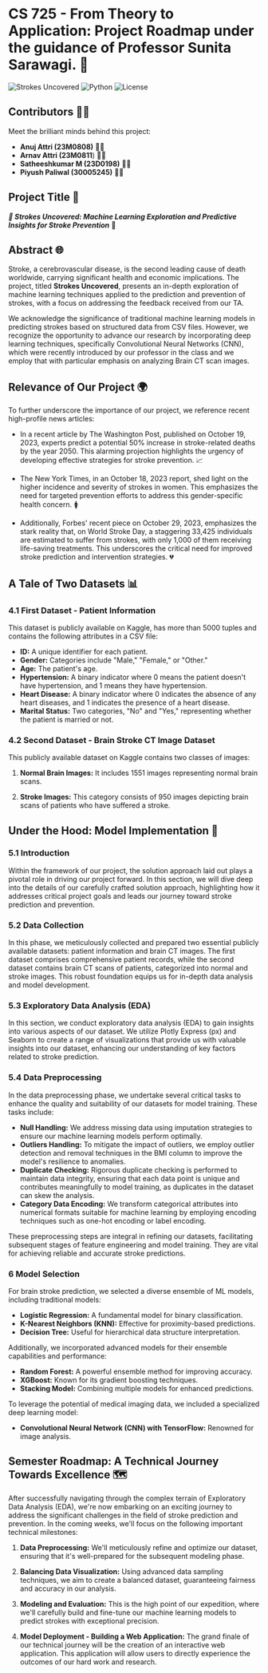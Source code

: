 # CS 725 - From Theory to Application: Project Roadmap under the guidance of Professor Sunita Sarawagi. 🚀

![Strokes Uncovered](https://img.shields.io/badge/Strokes%20Uncovered-Machine%20Learning%20Exploration%20and%20Predictive%20Insights-brightgreen)
![Python](https://img.shields.io/badge/Python-3.7%20%7C%203.8%20%7C%203.9-blue)
![License](https://img.shields.io/badge/License-MIT-red)

## Contributors 🧑‍💻

Meet the brilliant minds behind this project:

- **Anuj Attri (23M0808)** 👨‍🎓
- **Arnav Attri (23M0811**) 👨‍🎓
- **Satheeshkumar M (23D0198)** 👨‍🎓
- **Piyush Paliwal (30005245)** 👨‍🎓

## Project Title 📝

***🧠 Strokes Uncovered: Machine Learning Exploration and Predictive Insights for Stroke Prevention*** 🧠

## Abstract 🌐

Stroke, a cerebrovascular disease, is the second leading cause of death worldwide, carrying significant health and economic implications. The project, titled **Strokes Uncovered**, presents an in-depth exploration of machine learning techniques applied to the prediction and prevention of strokes, with a focus on addressing the feedback received from our TA.

We acknowledge the significance of traditional machine learning models in predicting strokes based on structured data from CSV files. However, we recognize the opportunity to advance our research by incorporating deep learning techniques, specifically Convolutional Neural Networks (CNN), which were recently introduced by our professor in the class and we employ that with particular emphasis on analyzing Brain CT scan images.

## Relevance of Our Project 🌍

To further underscore the importance of our project, we reference recent high-profile news articles:

- In a recent article by The Washington Post, published on October 19, 2023, experts predict a potential 50% increase in stroke-related deaths by the year 2050. This alarming projection highlights the urgency of developing effective strategies for stroke prevention. 📈

- The New York Times, in an October 18, 2023 report, shed light on the higher incidence and severity of strokes in women. This emphasizes the need for targeted prevention efforts to address this gender-specific health concern. 🚺

- Additionally, Forbes' recent piece on October 29, 2023, emphasizes the stark reality that, on World Stroke Day, a staggering 33,425 individuals are estimated to suffer from strokes, with only 1,000 of them receiving life-saving treatments. This underscores the critical need for improved stroke prediction and intervention strategies. 💔

## A Tale of Two Datasets 📊

### 4.1 First Dataset - Patient Information

This dataset is publicly available on Kaggle, has more than 5000 tuples and contains the following attributes in a CSV file:

- **ID:** A unique identifier for each patient.
- **Gender:** Categories include "Male," "Female," or "Other."
- **Age:** The patient's age.
- **Hypertension:** A binary indicator where 0 means the patient doesn't have hypertension, and 1 means they have hypertension.
- **Heart Disease:** A binary indicator where 0 indicates the absence of any heart diseases, and 1 indicates the presence of a heart disease.
- **Marital Status:** Two categories, "No" and "Yes," representing whether the patient is married or not.

### 4.2 Second Dataset - Brain Stroke CT Image Dataset

This publicly available dataset on Kaggle contains two classes of images:

1. **Normal Brain Images:** It includes 1551 images representing normal brain scans.

2. **Stroke Images:** This category consists of 950 images depicting brain scans of patients who have suffered a stroke.

## Under the Hood: Model Implementation 🧠

### 5.1 Introduction

Within the framework of our project, the solution approach laid out plays a pivotal role in driving our project forward. In this section, we will dive deep into the details of our carefully crafted solution approach, highlighting how it addresses critical project goals and leads our journey toward stroke prediction and prevention.

### 5.2 Data Collection

In this phase, we meticulously collected and prepared two essential publicly available datasets: patient information and brain CT images. The first dataset comprises comprehensive patient records, while the second dataset contains brain CT scans of patients, categorized into normal and stroke images. This robust foundation equips us for in-depth data analysis and model development.

### 5.3 Exploratory Data Analysis (EDA)

In this section, we conduct exploratory data analysis (EDA) to gain insights into various aspects of our dataset. We utilize Plotly Express (px) and Seaborn to create a range of visualizations that provide us with valuable insights into our dataset, enhancing our understanding of key factors related to stroke prediction.

### 5.4 Data Preprocessing

In the data preprocessing phase, we undertake several critical tasks to enhance the quality and suitability of our datasets for model training. These tasks include:

- **Null Handling:** We address missing data using imputation strategies to ensure our machine learning models perform optimally.
- **Outliers Handling:** To mitigate the impact of outliers, we employ outlier detection and removal techniques in the BMI column to improve the model's resilience to anomalies.
- **Duplicate Checking:** Rigorous duplicate checking is performed to maintain data integrity, ensuring that each data point is unique and contributes meaningfully to model training, as duplicates in the dataset can skew the analysis.
- **Category Data Encoding:** We transform categorical attributes into numerical formats suitable for machine learning by employing encoding techniques such as one-hot encoding or label encoding.

These preprocessing steps are integral in refining our datasets, facilitating subsequent stages of feature engineering and model training. They are vital for achieving reliable and accurate stroke predictions.

### 6 Model Selection

For brain stroke prediction, we selected a diverse ensemble of ML models, including traditional models:

- **Logistic Regression:** A fundamental model for binary classification.
- **K-Nearest Neighbors (KNN):** Effective for proximity-based predictions.
- **Decision Tree:** Useful for hierarchical data structure interpretation.

Additionally, we incorporated advanced models for their ensemble capabilities and performance:

- **Random Forest:** A powerful ensemble method for improving accuracy.
- **XGBoost:** Known for its gradient boosting techniques.
- **Stacking Model:** Combining multiple models for enhanced predictions.

To leverage the potential of medical imaging data, we included a specialized deep learning model:

- **Convolutional Neural Network (CNN) with TensorFlow:** Renowned for image analysis.

## Semester Roadmap: A Technical Journey Towards Excellence 🗺️

After successfully navigating through the complex terrain of Exploratory Data Analysis (EDA), we're now embarking on an exciting journey to address the significant challenges in the field of stroke prediction and prevention. In the coming weeks, we'll focus on the following important technical milestones:

1. **Data Preprocessing:** We'll meticulously refine and optimize our dataset, ensuring that it's well-prepared for the subsequent modeling phase.

2. **Balancing Data Visualization:** Using advanced data sampling techniques, we aim to create a balanced dataset, guaranteeing fairness and accuracy in our analysis.

3. **Modeling and Evaluation:** This is the high point of our expedition, where we'll carefully build and fine-tune our machine learning models to predict strokes with exceptional precision.

4. **Model Deployment - Building a Web Application:** The grand finale of our technical journey will be the creation of an interactive web application. This application will allow users to directly experience the outcomes of our hard work and research.

